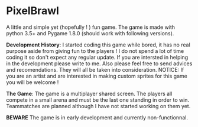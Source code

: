 # PixelBrawl
A little and simple yet (hopefully ! ) fun game. The game is made with python 3.5+ and Pygame 1.8.0 (should work with following versions).

__Development History__:
I started coding this game while bored, it has no real purpose aside from giving fun to the players ! I do not spend a lot of time coding it so don't expect any regular update. 
If you are intersted in helping in the development please write to me. Also please feel free to send advices and recomendations. They will all be taken into consideration. NOTICE: If you are an artist and are interested in making custom sprites for this game you will be welcome !

__The Game__:
The game is a multiplayer shared screen. The players all compete in a small arena and must be the last one standing in order to win. Teammatches are planned although I have not started working on them yet.

**BEWARE** The game is in early development and currently non-functionnal.


